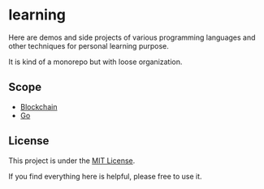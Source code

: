 # learning

Here are demos and side projects of various programming languages and other techniques for personal learning purpose.

It is kind of a monorepo but with loose organization.

## Scope

- [Blockchain](https://github.com/Hyperzsb/learning/tree/main/blockchain)
- [Go](https://github.com/Hyperzsb/learning/tree/main/go)

## License

This project is under the [MIT License](https://github.com/Hyperzsb/learning/blob/main/LICENSE).

If you find everything here is helpful, please free to use it.
